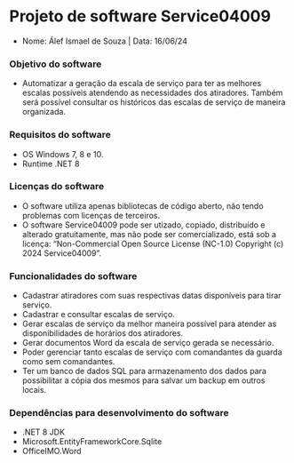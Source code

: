 # Projeto de software Service04009
- Nome: Álef Ismael de Souza | Data: 16/06/24
### Objetivo do software
- Automatizar a geração da escala de serviço para ter as melhores escalas possíveis atendendo
as necessidades dos atiradores. Também será possível consultar os históricos das escalas de
serviço de maneira organizada.
### Requisitos do software
- OS Windows 7, 8 e 10.
- Runtime .NET 8
### Licenças do software
- O software utiliza apenas bibliotecas de código aberto, não tendo problemas com
licenças de terceiros.
- O software Service04009 pode ser utizado, copiado, distribuído e alterado
gratuitamente, mas não pode ser comercializado, está sob a licença: “Non-Commercial
Open Source License (NC-1.0) Copyright (c) 2024 Service04009”.
### Funcionalidades do software
- Cadastrar atiradores com suas respectivas datas disponíveis para tirar serviço.
- Cadastrar e consultar escalas de serviço.
- Gerar escalas de serviço da melhor maneira possível para atender as disponibilidades de
horários dos atiradores.
- Gerar documentos Word da escala de serviço gerada se necessário.
- Poder gerenciar tanto escalas de serviço com comandantes da guarda como sem
comandantes.
- Ter um banco de dados SQL para armazenamento dos dados para possibilitar a cópia dos
mesmos para salvar um backup em outros locais.
### Dependências para desenvolvimento do software
- .NET 8 JDK
- Microsoft.EntityFrameworkCore.Sqlite
- OfficeIMO.Word
